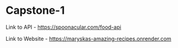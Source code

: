 # Capstone-1

Link to API - https://spoonacular.com/food-api 

Link to Website - https://maryskas-amazing-recipes.onrender.com
